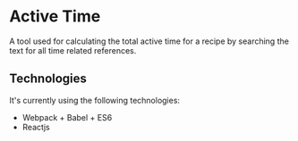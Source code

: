 # Active Time

A tool used for calculating the total active time for a recipe by searching the text for all time related references.

## Technologies
It's currently using the following technologies:
- Webpack + Babel + ES6
- Reactjs